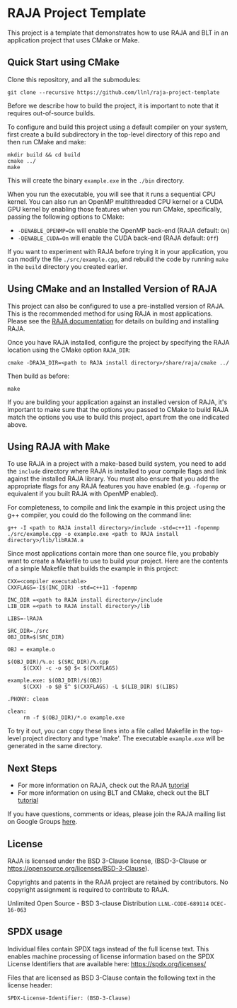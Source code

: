 # RAJA Project Template

This project is a template that demonstrates how to use RAJA and BLT in an
application project that uses CMake or Make.

## Quick Start using CMake

Clone this repository, and all the submodules:

    git clone --recursive https://github.com/llnl/raja-project-template

Before we describe how to build the project, it is important to note that 
it requires out-of-source builds.

To configure and build this project using a default compiler on your system,
first create a build subdirectory in the top-level directory of this repo and 
then run CMake and make:

    mkdir build && cd build
    cmake ../
    make

This will create the binary `example.exe` in the `./bin` directory. 

When you run the executable, you will see that it runs a sequential CPU kernel.
You can also run an OpenMP multithreaded CPU kernel or a CUDA GPU kernel by 
enabling those features when you run CMake, specifically, passing the following
options to CMake:

- `-DENABLE_OPENMP=On` will enable the OpenMP back-end (RAJA default: `On`)
- `-DENABLE_CUDA=On` will enable the CUDA back-end (RAJA default: `Off`)

If you want to experiment with RAJA before trying it in your application, 
you can modify the file `./src/example.cpp`, and rebuild the code by running 
`make` in the `build` directory you created earlier.

## Using CMake and an Installed Version of RAJA

This project can also be configured to use a pre-installed version of RAJA. 
This is the recommended method for using RAJA in most applications. Please 
see the [RAJA documentation]() for details on building and installing RAJA.

Once you have RAJA installed, configure the project by specifying the RAJA
location using the CMake option `RAJA_DIR`:

    cmake -DRAJA_DIR=<path to RAJA install directory>/share/raja/cmake ../

Then build as before:

    make

If you are building your application against an installed version of RAJA,
it's important to make sure that the options you passed to CMake to build
RAJA match the options you use to build this project, apart from the one 
indicated above.

## Using RAJA with Make

To use RAJA in a project with a make-based build system, you need to add the
`include` directory where RAJA is installed to your compile flags and 
link against the installed RAJA library. You must also ensure that you add 
the appropriate flags for any RAJA features you have enabled (e.g. `-fopenmp` 
or equivalent if you built RAJA with OpenMP enabled).

For completeness, to compile and link the example in this project using the g++ 
compiler, you could do the following on the command line:

    g++ -I <path to RAJA install directory>/include -std=c++11 -fopenmp ./src/example.cpp -o example.exe <path to RAJA install directory>/lib/libRAJA.a

Since most applications contain more than one source file, you probably want
to create a Makefile to use to build your project. Here are the contents of a
simple Makefile that builds the example in this project:

    CXX=<compiler executable>
    CXXFLAGS=-I$(INC_DIR) -std=c++11 -fopenmp

    INC_DIR =<path to RAJA install directory>/include
    LIB_DIR =<path to RAJA install directory>/lib

    LIBS=-lRAJA

    SRC_DIR=./src
    OBJ_DIR=$(SRC_DIR)

    OBJ = example.o

    $(OBJ_DIR)/%.o: $(SRC_DIR)/%.cpp
         $(CXX) -c -o $@ $< $(CXXFLAGS)

    example.exe: $(OBJ_DIR)/$(OBJ)
         $(CXX) -o $@ $^ $(CXXFLAGS) -L $(LIB_DIR) $(LIBS)

    .PHONY: clean

    clean:
         rm -f $(OBJ_DIR)/*.o example.exe

To try it out, you can copy these lines into a file called Makefile in the 
top-level project directory and type 'make'. The executable `example.exe` will 
be generated in the same directory.

## Next Steps

- For more information on RAJA, check out the RAJA
  [tutorial](https://raja.readthedocs.io/en/master)
- For more information on using BLT and CMake, check out the BLT
  [tutorial](https://llnl-blt.readthedocs.io/en/develop)

If you have questions, comments or ideas, please join the RAJA mailing list on
Google Groups [here](https://groups.google.com/forum/#!forum/raja-users).

## License

RAJA is licensed under the BSD 3-Clause license, (BSD-3-Clause or
https://opensource.org/licenses/BSD-3-Clause).

Copyrights and patents in the RAJA project are retained by contributors.  No
copyright assignment is required to contribute to RAJA.

Unlimited Open Source - BSD 3-clause Distribution
`LLNL-CODE-689114`  `OCEC-16-063`

## SPDX usage

Individual files contain SPDX tags instead of the full license text.
This enables machine processing of license information based on the SPDX
License Identifiers that are available here: https://spdx.org/licenses/

Files that are licensed as BSD 3-Clause contain the following
text in the license header:

    SPDX-License-Identifier: (BSD-3-Clause)
